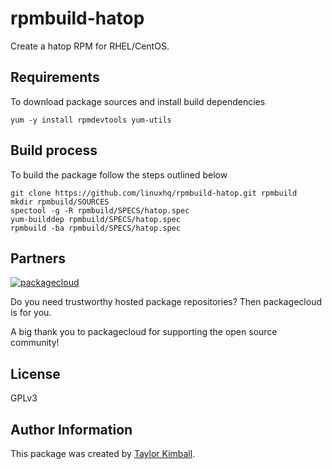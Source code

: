 # rpmbuild-hatop

Create a hatop RPM for RHEL/CentOS.

## Requirements

To download package sources and install build dependencies

    yum -y install rpmdevtools yum-utils

## Build process

To build the package follow the steps outlined below

    git clone https://github.com/linuxhq/rpmbuild-hatop.git rpmbuild
    mkdir rpmbuild/SOURCES
    spectool -g -R rpmbuild/SPECS/hatop.spec
    yum-builddep rpmbuild/SPECS/hatop.spec
    rpmbuild -ba rpmbuild/SPECS/hatop.spec

## Partners

[![packagecloud](http://dka575ofm4ao0.cloudfront.net/pages-transactional_logos/retina/10543/gKme3F4XRaC5EyKJzKsA)](https://packagecloud.io)

Do you need trustworthy hosted package repositories?  Then packagecloud is for you.

A big thank you to packagecloud for supporting the open source community!

## License

GPLv3

## Author Information

This package was created by [Taylor Kimball](http://www.linuxhq.org).
